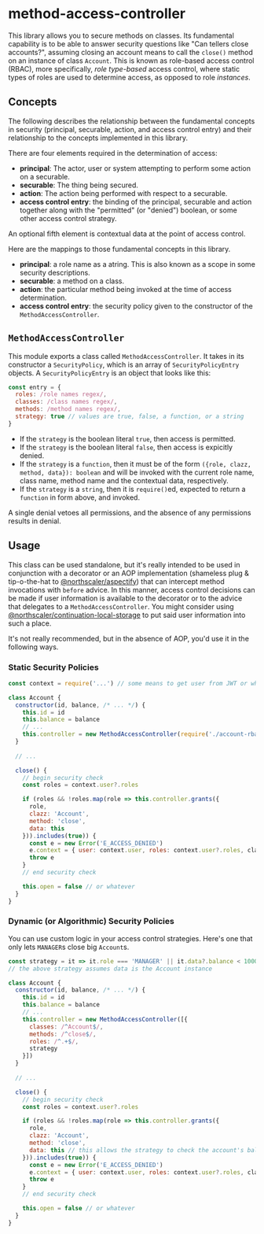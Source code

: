 # method-access-controller

This library allows you to secure methods on classes.
Its fundamental capability is to be able to answer security questions like "Can tellers close accounts?", assuming closing an account means to call the `close()` method on an instance of class `Account`.
This is known as role-based access control (RBAC), more specifically, _role type-based_ access control, where static types of roles are used to determine access, as opposed to role _instances_.

## Concepts
The following describes the relationship between the fundamental concepts in security (principal, securable, action, and access control entry) and their relationship to the concepts implemented in this library.

There are four elements required in the determination of access:
* __principal__:  The actor, user or system attempting to perform some action on a securable.
* __securable__:  The thing being secured.
* __action__:  The action being performed with respect to a securable.
* __access control entry__:  the binding of the principal, securable and action together along with the "permitted" (or "denied") boolean, or some other access control strategy.

An optional fifth element is contextual data at the point of access control.

Here are the mappings to those fundamental concepts in this library.
* __principal__: a role name as a atring.
This is also known as a scope in some security descriptions.
* __securable__: a method on a class.
* __action__: the particular method being invoked at the time of access determination.
* __access control entry__: the security policy given to the constructor of the `MethodAccessController`.

## `MethodAccessController`
This module exports a class called `MethodAccessController`.
It takes in its constructor a `SecurityPolicy`, which is an array of `SecurityPolicyEntry` objects.
A `SecurityPolicyEntry` is an object that looks like this:
```javascript
const entry = {
  roles: /role names regex/,
  classes: /class names regex/,
  methods: /method names regex/,
  strategy: true // values are true, false, a function, or a string
}
```

* If the `strategy` is the boolean literal `true`, then access is permitted.
* If the `strategy` is the boolean literal `false`, then access is expicitly denied.
* If the `strategy` is a `function`, then it must be of the form `({role, clazz, method, data}): boolean` and will be invoked with the current role name, class name, method name and the contextual data, respectively.
* If the `strategy` is a `string`, then it is `require()`ed, expected to return a `function` in form above, and invoked.

A single denial vetoes all permissions, and the absence of any permissions results in denial.

## Usage

This class can be used standalone, but it's really intended to be used in conjunction with a decorator or an AOP implementation (shameless plug & tip-o-the-hat to [@northscaler/aspectify](https://www.npmjs.com/package/@northscaler/aspectify)) that can intercept method invocations with `before` advice.
In this manner, access control decisions can be made if user information is available to the decorator or to the advice that delegates to a `MethodAccessController`.
You might consider using [@northscaler/continuation-local-storage](https://www.npmjs.com/package/@northscaler/continuation-local-storage) to put said user information into such a place.

It's not really recommended, but in the absence of AOP, you'd use it in the following ways.

### Static Security Policies

```javascript
const context = require('...') // some means to get user from JWT or whatever

class Account {
  constructor(id, balance, /* ... */) {
    this.id = id
    this.balance = balance
    // ...
    this.controller = new MethodAccessController(require('./account-rbac-policy.json'))
  }
  
  // ...

  close() {
    // begin security check
    const roles = context.user?.roles

    if (roles && !roles.map(role => this.controller.grants({
      role,
      clazz: 'Account',
      method: 'close',
      data: this
    })).includes(true)) {
      const e = new Error('E_ACCESS_DENIED')
      e.context = { user: context.user, roles: context.user?.roles, clazz: 'Account', method: 'close'}
      throw e
    }
    // end security check

    this.open = false // or whatever
  }
}
```

### Dynamic (or Algorithmic) Security Policies

You can use custom logic in your access control strategies.
Here's one that only lets `MANAGER`s close big `Account`s.

```javascript
const strategy = it => it.role === 'MANAGER' || it.data?.balance < 10000
// the above strategy assumes data is the Account instance

class Account {
  constructor(id, balance, /* ... */) {
    this.id = id
    this.balance = balance
    // ...
    this.controller = new MethodAccessController([{
      classes: /^Account$/,
      methods: /^close$/,
      roles: /^.+$/,
      strategy
    }])
  }
  
  // ...

  close() {
    // begin security check
    const roles = context.user?.roles

    if (roles && !roles.map(role => this.controller.grants({
      role,
      clazz: 'Account',
      method: 'close',
      data: this // this allows the strategy to check the account's balance
    })).includes(true)) {
      const e = new Error('E_ACCESS_DENIED')
      e.context = { user: context.user, roles: context.user?.roles, clazz: 'Account', method: 'close'}
      throw e
    }
    // end security check

    this.open = false // or whatever
  }
}
```

